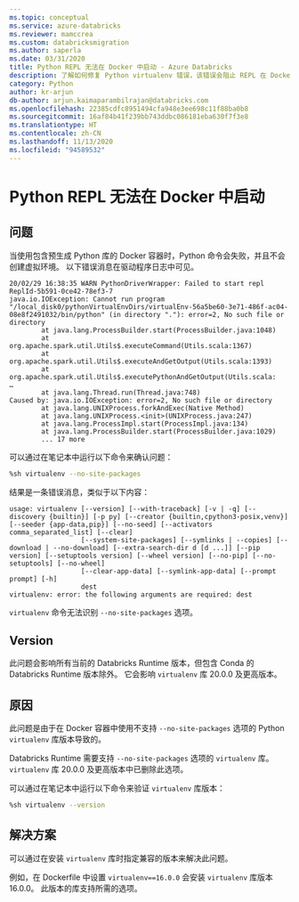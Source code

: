 ```yaml
---
ms.topic: conceptual
ms.service: azure-databricks
ms.reviewer: mamccrea
ms.custom: databricksmigration
ms.author: saperla
ms.date: 03/31/2020
title: Python REPL 无法在 Docker 中启动 - Azure Databricks
description: 了解如何修复 Python virtualenv 错误，该错误会阻止 REPL 在 Docker 容器中启动
category: Python
author: kr-arjun
db-author: arjun.kaimaparambilrajan@databricks.com
ms.openlocfilehash: 22385cdfc8951494cfa948e3ee698c11f88ba0b8
ms.sourcegitcommit: 16af84b41f239bb743ddbc086181eba630f7f3e8
ms.translationtype: HT
ms.contentlocale: zh-CN
ms.lasthandoff: 11/13/2020
ms.locfileid: "94589532"
---
```

# <a name="python-repl-fails-to-start-in-docker"></a>Python REPL 无法在 Docker 中启动

## <a name="problem"></a>问题

当使用包含预生成 Python 库的 Docker 容器时，Python 命令会失败，并且不会创建虚拟环境。 以下错误消息在驱动程序日志中可见。

```console
20/02/29 16:38:35 WARN PythonDriverWrapper: Failed to start repl ReplId-5b591-0ce42-78ef3-7
java.io.IOException: Cannot run program "/local_disk0/pythonVirtualEnvDirs/virtualEnv-56a5be60-3e71-486f-ac04-08e8f2491032/bin/python" (in directory "."): error=2, No such file or directory
        at java.lang.ProcessBuilder.start(ProcessBuilder.java:1048)
        at org.apache.spark.util.Utils$.executeCommand(Utils.scala:1367)
        at org.apache.spark.util.Utils$.executeAndGetOutput(Utils.scala:1393)
        at org.apache.spark.util.Utils$.executePythonAndGetOutput(Utils.scala:
…
        at java.lang.Thread.run(Thread.java:748)
Caused by: java.io.IOException: error=2, No such file or directory
        at java.lang.UNIXProcess.forkAndExec(Native Method)
        at java.lang.UNIXProcess.<init>(UNIXProcess.java:247)
        at java.lang.ProcessImpl.start(ProcessImpl.java:134)
        at java.lang.ProcessBuilder.start(ProcessBuilder.java:1029)
        ... 17 more
```

可以通过在笔记本中运行以下命令来确认问题：

```bash
%sh virtualenv --no-site-packages
```

结果是一条错误消息，类似于以下内容：

```console
usage: virtualenv [--version] [--with-traceback] [-v | -q] [--discovery {builtin}] [-p py] [--creator {builtin,cpython3-posix,venv}] [--seeder {app-data,pip}] [--no-seed] [--activators comma_separated_list] [--clear]
                  [--system-site-packages] [--symlinks | --copies] [--download | --no-download] [--extra-search-dir d [d ...]] [--pip version] [--setuptools version] [--wheel version] [--no-pip] [--no-setuptools] [--no-wheel]
                  [--clear-app-data] [--symlink-app-data] [--prompt prompt] [-h]
                  dest
virtualenv: error: the following arguments are required: dest
```

`virtualenv` 命令无法识别 `--no-site-packages` 选项。

## <a name="version"></a>Version

此问题会影响所有当前的 Databricks Runtime 版本，但包含 Conda 的 Databricks Runtime 版本除外。 它会影响 `virtualenv` 库 20.0.0 及更高版本。

## <a name="cause"></a>原因

此问题是由于在 Docker 容器中使用不支持 `--no-site-packages` 选项的 Python `virtualenv` 库版本导致的。

Databricks Runtime 需要支持 `--no-site-packages` 选项的 `virtualenv` 库。 `virtualenv` 库 20.0.0 及更高版本中已删除此选项。

可以通过在笔记本中运行以下命令来验证 `virtualenv` 库版本：

```bash
%sh virtualenv --version
```

## <a name="solution"></a>解决方案

可以通过在安装 `virtualenv` 库时指定兼容的版本来解决此问题。

例如，在 Dockerfile 中设置 `virtualenv==16.0.0` 会安装 `virtualenv` 库版本 16.0.0。 此版本的库支持所需的选项。